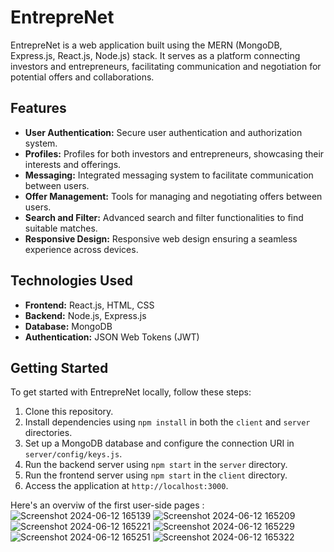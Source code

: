 # EntrepreNet

EntrepreNet is a web application built using the MERN (MongoDB, Express.js, React.js, Node.js) stack. It serves as a platform connecting investors and entrepreneurs, facilitating communication and negotiation for potential offers and collaborations.

## Features

- **User Authentication:** Secure user authentication and authorization system.
- **Profiles:** Profiles for both investors and entrepreneurs, showcasing their interests and offerings.
- **Messaging:** Integrated messaging system to facilitate communication between users.
- **Offer Management:** Tools for managing and negotiating offers between users.
- **Search and Filter:** Advanced search and filter functionalities to find suitable matches.
- **Responsive Design:** Responsive web design ensuring a seamless experience across devices.

## Technologies Used

- **Frontend:** React.js, HTML, CSS
- **Backend:** Node.js, Express.js
- **Database:** MongoDB
- **Authentication:** JSON Web Tokens (JWT)

## Getting Started

To get started with EntrepreNet locally, follow these steps:

1. Clone this repository.
2. Install dependencies using `npm install` in both the `client` and `server` directories.
3. Set up a MongoDB database and configure the connection URI in `server/config/keys.js`.
4. Run the backend server using `npm start` in the `server` directory.
5. Run the frontend server using `npm start` in the `client` directory.
6. Access the application at `http://localhost:3000`.

Here's an overviw of the first user-side pages :
![Screenshot 2024-06-12 165139](https://github.com/Riadh-Ibrahim/EntrepreNet/assets/110717872/97cc205b-20aa-4692-bea0-e046bd6eb528)
![Screenshot 2024-06-12 165209](https://github.com/Riadh-Ibrahim/EntrepreNet/assets/110717872/38e91700-a296-492f-8d07-957b5b9a28d2)
![Screenshot 2024-06-12 165221](https://github.com/Riadh-Ibrahim/EntrepreNet/assets/110717872/fba724b3-3cda-48cc-b204-7287d019d09d)
![Screenshot 2024-06-12 165229](https://github.com/Riadh-Ibrahim/EntrepreNet/assets/110717872/b2c54555-5a08-40bc-8bd8-e5925f9f4d6a)
![Screenshot 2024-06-12 165251](https://github.com/Riadh-Ibrahim/EntrepreNet/assets/110717872/c0e546c1-3e8e-4853-862c-6cd9939a40ec)
![Screenshot 2024-06-12 165322](https://github.com/Riadh-Ibrahim/EntrepreNet/assets/110717872/40186333-9f75-4101-bf4f-04b821752789)


